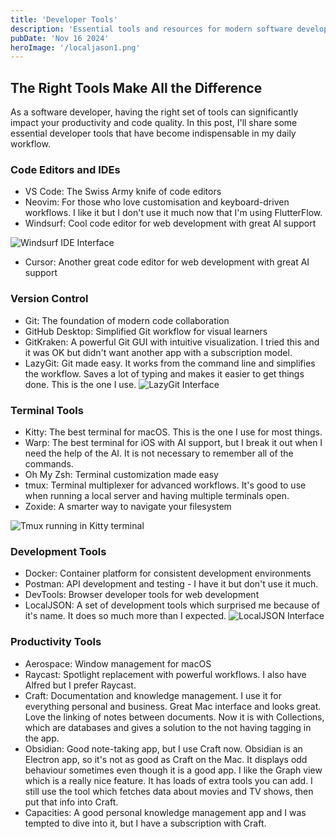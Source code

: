 ```yaml
---
title: 'Developer Tools'
description: 'Essential tools and resources for modern software development'
pubDate: 'Nov 16 2024'
heroImage: '/localjason1.png'
---
```


## The Right Tools Make All the Difference

As a software developer, having the right set of tools can significantly impact your productivity and code quality. In this post, I'll share some essential developer tools that have become indispensable in my daily workflow.

### Code Editors and IDEs
- VS Code: The Swiss Army knife of code editors
- Neovim: For those who love customisation and keyboard-driven workflows. I like it but I don't use it much now that I'm using FlutterFlow.
- Windsurf: Cool code editor for web development with great AI support

![Windsurf IDE Interface](/windsurf1.png)

- Cursor: Another great code editor for web development with great AI support

### Version Control
- Git: The foundation of modern code collaboration
- GitHub Desktop: Simplified Git workflow for visual learners
- GitKraken: A powerful Git GUI with intuitive visualization. I tried this and it was OK but didn't want another app with a subscription model.
- LazyGit: Git made easy. It works from the command line and simplifies the workflow. Saves a lot of typing and makes it easier to get things done. This is the one I use.
![LazyGit Interface](/lazygit1.png)

### Terminal Tools
- Kitty: The best terminal for macOS. This is the one I use for most things.
- Warp: The best terminal for iOS with AI support, but I break it out when I need the help of the AI. It is not necessary to remember all of the commands.
- Oh My Zsh: Terminal customization made easy
- tmux: Terminal multiplexer for advanced workflows. It's good to use when running a local server and having multiple terminals open.
- Zoxide: A smarter way to navigate your filesystem

![Tmux running in Kitty terminal](/tmuxinkitty.png)

### Development Tools
- Docker: Container platform for consistent development environments
- Postman: API development and testing - I have it but don't use it much.
- DevTools: Browser developer tools for web development
- LocalJSON: A set of development tools which surprised me because of it's name. It does so much more than I expected.
![LocalJSON Interface](/localjason1.png)



### Productivity Tools
- Aerospace: Window management for macOS
- Raycast: Spotlight replacement with powerful workflows. I also have Alfred but I prefer Raycast.
- Craft: Documentation and knowledge management. I use it for everything personal and business. Great Mac interface and looks great. Love the linking of notes between documents. Now it is with Collections, which are databases and gives a solution to the not having tagging in the app.
- Obsidian: Good note-taking app, but I use Craft now. Obsidian is an Electron app, so it's not as good as Craft on the Mac. It displays odd behaviour sometimes even though it is a good app. I like the Graph view which is a really nice feature. It has loads of extra tools you can add. I still use the tool which fetches data about movies and TV shows, then put that info into Craft.
- Capacities: A good personal knowledge management app and I was tempted to dive into it, but I have a subscription with Craft.
